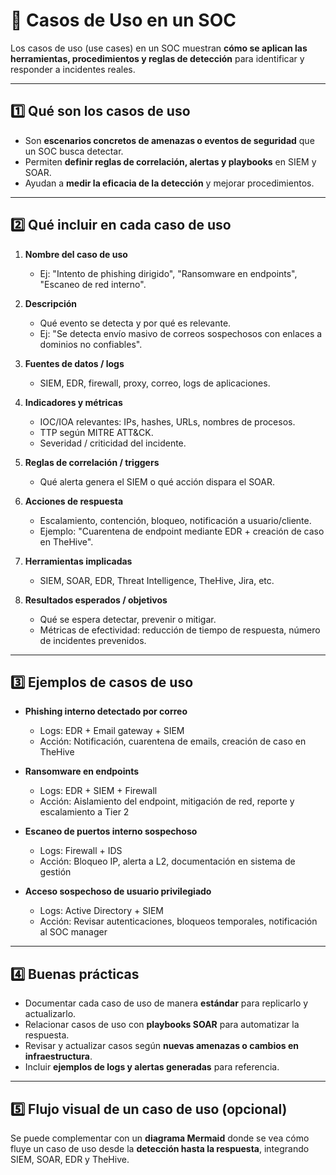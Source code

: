 
# 📂 Casos de Uso en un SOC

Los casos de uso (use cases) en un SOC muestran **cómo se aplican las herramientas, procedimientos y reglas de detección** para identificar y responder a incidentes reales.

---

## 1️⃣ Qué son los casos de uso
- Son **escenarios concretos de amenazas o eventos de seguridad** que un SOC busca detectar.  
- Permiten **definir reglas de correlación, alertas y playbooks** en SIEM y SOAR.  
- Ayudan a **medir la eficacia de la detección** y mejorar procedimientos.  

---

## 2️⃣ Qué incluir en cada caso de uso

1. **Nombre del caso de uso**  
   - Ej: "Intento de phishing dirigido", "Ransomware en endpoints", "Escaneo de red interno".  

2. **Descripción**  
   - Qué evento se detecta y por qué es relevante.  
   - Ej: "Se detecta envío masivo de correos sospechosos con enlaces a dominios no confiables".  

3. **Fuentes de datos / logs**  
   - SIEM, EDR, firewall, proxy, correo, logs de aplicaciones.  

4. **Indicadores y métricas**  
   - IOC/IOA relevantes: IPs, hashes, URLs, nombres de procesos.  
   - TTP según MITRE ATT&CK.  
   - Severidad / criticidad del incidente.  

5. **Reglas de correlación / triggers**  
   - Qué alerta genera el SIEM o qué acción dispara el SOAR.  

6. **Acciones de respuesta**  
   - Escalamiento, contención, bloqueo, notificación a usuario/cliente.  
   - Ejemplo: "Cuarentena de endpoint mediante EDR + creación de caso en TheHive".  

7. **Herramientas implicadas**  
   - SIEM, SOAR, EDR, Threat Intelligence, TheHive, Jira, etc.  

8. **Resultados esperados / objetivos**  
   - Qué se espera detectar, prevenir o mitigar.  
   - Métricas de efectividad: reducción de tiempo de respuesta, número de incidentes prevenidos.  

---

## 3️⃣ Ejemplos de casos de uso

- **Phishing interno detectado por correo**  
  - Logs: EDR + Email gateway + SIEM  
  - Acción: Notificación, cuarentena de emails, creación de caso en TheHive  

- **Ransomware en endpoints**  
  - Logs: EDR + SIEM + Firewall  
  - Acción: Aislamiento del endpoint, mitigación de red, reporte y escalamiento a Tier 2  

- **Escaneo de puertos interno sospechoso**  
  - Logs: Firewall + IDS  
  - Acción: Bloqueo IP, alerta a L2, documentación en sistema de gestión  

- **Acceso sospechoso de usuario privilegiado**  
  - Logs: Active Directory + SIEM  
  - Acción: Revisar autenticaciones, bloqueos temporales, notificación al SOC manager  

---

## 4️⃣ Buenas prácticas

- Documentar cada caso de uso de manera **estándar** para replicarlo y actualizarlo.  
- Relacionar casos de uso con **playbooks SOAR** para automatizar la respuesta.  
- Revisar y actualizar casos según **nuevas amenazas o cambios en infraestructura**.  
- Incluir **ejemplos de logs y alertas generadas** para referencia.  

---

## 5️⃣ Flujo visual de un caso de uso (opcional)

Se puede complementar con un **diagrama Mermaid** donde se vea cómo fluye un caso de uso desde la **detección hasta la respuesta**, integrando SIEM, SOAR, EDR y TheHive.
